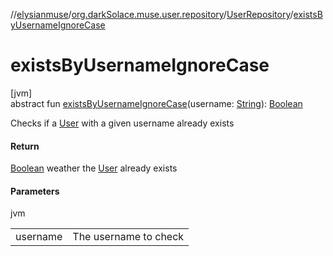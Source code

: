 //[elysianmuse](../../../index.md)/[org.darkSolace.muse.user.repository](../index.md)/[UserRepository](index.md)/[existsByUsernameIgnoreCase](exists-by-username-ignore-case.md)

# existsByUsernameIgnoreCase

[jvm]\
abstract fun [existsByUsernameIgnoreCase](exists-by-username-ignore-case.md)(username: [String](https://kotlinlang.org/api/latest/jvm/stdlib/kotlin/-string/index.html)): [Boolean](https://kotlinlang.org/api/latest/jvm/stdlib/kotlin/-boolean/index.html)

Checks if a [User](../../org.darkSolace.muse.user.model/-user/index.md) with a given username already exists

#### Return

[Boolean](https://kotlinlang.org/api/latest/jvm/stdlib/kotlin/-boolean/index.html) weather the [User](../../org.darkSolace.muse.user.model/-user/index.md) already exists

#### Parameters

jvm

| | |
|---|---|
| username | The username to check |
